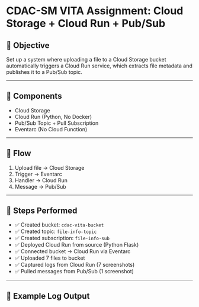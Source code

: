 # CDAC-SM VITA Assignment: Cloud Storage + Cloud Run + Pub/Sub

## 🎯 Objective
Set up a system where uploading a file to a Cloud Storage bucket automatically triggers a Cloud Run service, which extracts file metadata and publishes it to a Pub/Sub topic.

---

## 🧱 Components

- Cloud Storage
- Cloud Run (Python, No Docker)
- Pub/Sub Topic + Pull Subscription
- Eventarc (No Cloud Function)

---

## 🔁 Flow

1. Upload file → Cloud Storage
2. Trigger → Eventarc
3. Handler → Cloud Run
4. Message → Pub/Sub

---

## 🔧 Steps Performed

- ✅ Created bucket: `cdac-vita-bucket`
- ✅ Created topic: `file-info-topic`
- ✅ Created subscription: `file-info-sub`
- ✅ Deployed Cloud Run from source (Python Flask)
- ✅ Connected bucket → Cloud Run via Eventarc
- ✅ Uploaded 7 files to bucket
- ✅ Captured logs from Cloud Run (7 screenshots)
- ✅ Pulled messages from Pub/Sub (1 screenshot)

---

## 📝 Example Log Output




